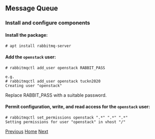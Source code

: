 ## Message Queue
### Install and configure components
#### Install the package:
```
# apt install rabbitmq-server
```

#### Add the ```openstack``` user:
```
# rabbitmqctl add_user openstack RABBIT_PASS

e.g.
# rabbitmqctl add_user openstack tuckn2020
Creating user "openstack"
```
Replace RABBIT_PASS with a suitable password.
#### Permit configuration, write, and read access for the ```openstack``` user:
```
# rabbitmqctl set_permissions openstack ".*" ".*" ".*"
Setting permissions for user "openstack" in vhost "/"
```

[Previous](sql.md#sql-database)
[Home](../README.md#environment-setup)
[Next](memcached.md#memcached)